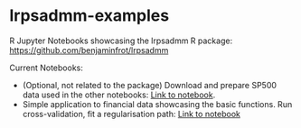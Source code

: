 # lrpsadmm-examples
R Jupyter Notebooks showcasing the lrpsadmm R package: https://github.com/benjaminfrot/lrpsadmm 

Current Notebooks:
  - (Optional, not related to the package) Download and prepare SP500 data used in the other notebooks: [Link to notebook](https://github.com/benjaminfrot/lrpsadmm-examples/blob/master/FetchingSP500Data.ipynb).
  - Simple application to financial data showcasing the basic functions. Run cross-validation, fit a regularisation path: [Link to notebook](https://github.com/benjaminfrot/lrpsadmm-examples/blob/master/sp500_example.ipynb)
